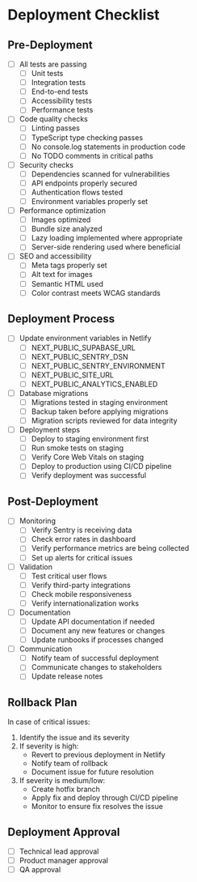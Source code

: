 # Deployment Checklist

## Pre-Deployment

- [ ] All tests are passing
  - [ ] Unit tests
  - [ ] Integration tests
  - [ ] End-to-end tests
  - [ ] Accessibility tests
  - [ ] Performance tests

- [ ] Code quality checks
  - [ ] Linting passes
  - [ ] TypeScript type checking passes
  - [ ] No console.log statements in production code
  - [ ] No TODO comments in critical paths

- [ ] Security checks
  - [ ] Dependencies scanned for vulnerabilities
  - [ ] API endpoints properly secured
  - [ ] Authentication flows tested
  - [ ] Environment variables properly set

- [ ] Performance optimization
  - [ ] Images optimized
  - [ ] Bundle size analyzed
  - [ ] Lazy loading implemented where appropriate
  - [ ] Server-side rendering used where beneficial

- [ ] SEO and accessibility
  - [ ] Meta tags properly set
  - [ ] Alt text for images
  - [ ] Semantic HTML used
  - [ ] Color contrast meets WCAG standards

## Deployment Process

- [ ] Update environment variables in Netlify
  - [ ] NEXT_PUBLIC_SUPABASE_URL
  - [ ] NEXT_PUBLIC_SENTRY_DSN
  - [ ] NEXT_PUBLIC_SENTRY_ENVIRONMENT
  - [ ] NEXT_PUBLIC_SITE_URL
  - [ ] NEXT_PUBLIC_ANALYTICS_ENABLED

- [ ] Database migrations
  - [ ] Migrations tested in staging environment
  - [ ] Backup taken before applying migrations
  - [ ] Migration scripts reviewed for data integrity

- [ ] Deployment steps
  - [ ] Deploy to staging environment first
  - [ ] Run smoke tests on staging
  - [ ] Verify Core Web Vitals on staging
  - [ ] Deploy to production using CI/CD pipeline
  - [ ] Verify deployment was successful

## Post-Deployment

- [ ] Monitoring
  - [ ] Verify Sentry is receiving data
  - [ ] Check error rates in dashboard
  - [ ] Verify performance metrics are being collected
  - [ ] Set up alerts for critical issues

- [ ] Validation
  - [ ] Test critical user flows
  - [ ] Verify third-party integrations
  - [ ] Check mobile responsiveness
  - [ ] Verify internationalization works

- [ ] Documentation
  - [ ] Update API documentation if needed
  - [ ] Document any new features or changes
  - [ ] Update runbooks if processes changed

- [ ] Communication
  - [ ] Notify team of successful deployment
  - [ ] Communicate changes to stakeholders
  - [ ] Update release notes

## Rollback Plan

In case of critical issues:

1. Identify the issue and its severity
2. If severity is high:
   - Revert to previous deployment in Netlify
   - Notify team of rollback
   - Document issue for future resolution
3. If severity is medium/low:
   - Create hotfix branch
   - Apply fix and deploy through CI/CD pipeline
   - Monitor to ensure fix resolves the issue

## Deployment Approval

- [ ] Technical lead approval
- [ ] Product manager approval
- [ ] QA approval